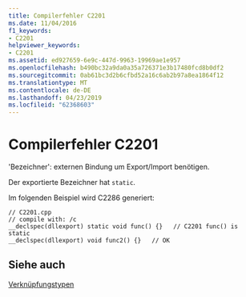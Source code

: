 ```yaml
---
title: Compilerfehler C2201
ms.date: 11/04/2016
f1_keywords:
- C2201
helpviewer_keywords:
- C2201
ms.assetid: ed927659-6e9c-447d-9963-19969ae1e957
ms.openlocfilehash: b490bc32a9da0a35a726371e3b17480fcd8b0df2
ms.sourcegitcommit: 0ab61bc3d2b6cfbd52a16c6ab2b97a8ea1864f12
ms.translationtype: MT
ms.contentlocale: de-DE
ms.lasthandoff: 04/23/2019
ms.locfileid: "62368603"
---
```

# <a name="compiler-error-c2201"></a>Compilerfehler C2201

'Bezeichner': externen Bindung um Export/Import benötigen.

Der exportierte Bezeichner hat `static`.

Im folgenden Beispiel wird C2286 generiert:

```
// C2201.cpp
// compile with: /c
__declspec(dllexport) static void func() {}   // C2201 func() is static
__declspec(dllexport) void func2() {}   // OK
```

## <a name="see-also"></a>Siehe auch

[Verknüpfungstypen](../../cpp/types-of-linkage.md)
